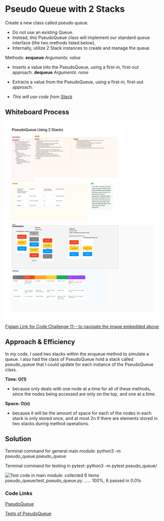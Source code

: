 # Pseudo Queue with 2 Stacks
<!-- Description of the challenge -->
Create a new class called pseudo queue.
- Do not use an existing Queue.
- Instead, this PseudoQueue class will implement our standard queue interface (the two methods listed below),
- Internally, utilize 2 Stack instances to create and manage the queue

Methods:
**enqueue**
_Arguments: value_
- Inserts a value into the PseudoQueue, using a first-in, first-out approach.
**dequeue**
_Arguments: none_
- Extracts a value from the PseudoQueue, using a first-in, first-out approach.

- _This will use code from [Stack](python/stacks_and_queues/stack.py)_



## Whiteboard Process
<!-- Embedded whiteboard image -->

![Code Challenge 11: figjam image, link below](python/pseudo_queue/Code_Challenge_11_PseudoQueue.png)

[Figjam Link for Code Challenge 11-- to navigate the image embedded above](https://www.figma.com/board/YsUP3rNWVocBgIXKdxUm5J/Code-Challenge-11%3A-PseudoQueue?node-id=0-1&t=zz9qfvBSEYmMJj5V-1)



## Approach & Efficiency
<!-- What approach did you take? Why? What is the Big O space/time for this approach? -->

In my code, I used two stacks within the enqueue method to simulate a queue. I also had the class of PseudoQueue hold a stack called pseudo_queue that I could update for each instance of the PseudoQueue class. 

**Time: O(1)**
-  because only deals with one node at a time for all of these methods, since the nodes being accessed are only on the top, and one at a time.

**Space: O(n)**
- because it will be the amount of space for each of the nodes in each stack is only stored once, and at most 2n if there are elements stored in two stacks during method operations.

## Solution
<!-- Show how to run your code, and examples of it in action -->

Terminal command for general main module: python3 -m pseudo_queue.pseudo_queue

Terminal command for testing in pytest: python3 -m pytest pseudo_queue/

![Test code in main module: collected 6 items
pseudo_queue/test_pseudo_queue.py ...... 100%, 6 passed in 0.01s](working-directory/pseudo_queue/Terminal_test_executions.png)

### Code Links


[PseudoQueue](working-directory/pseudo_queue/pseudo_queue.py)

[Tests of PseudoQueue](working-directory/pseudo_queue/test_psuedo_queue.py)